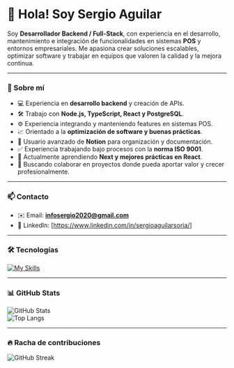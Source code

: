 # 👋 Hola! Soy Sergio Aguilar  

Soy **Desarrollador Backend / Full-Stack**, con experiencia en el desarrollo, mantenimiento e integración de funcionalidades en sistemas **POS** y entornos empresariales. Me apasiona crear soluciones escalables, optimizar software y trabajar en equipos que valoren la calidad y la mejora continua.  

---

### 🚀 Sobre mí  
- 💻 Experiencia en **desarrollo backend** y creación de APIs.  
- 🛠️ Trabajo con **Node.js, TypeScript, React y PostgreSQL**.  
- ⚙️ Experiencia integrando y manteniendo features en sistemas POS.  
- 📈 Orientado a la **optimización de software y buenas prácticas**.  
- 📒 Usuario avanzado de **Notion** para organización y documentación.  
- ✅ Experiencia trabajando bajo procesos con la **norma ISO 9001**.  
- 🌱 Actualmente aprendiendo **Next y mejores prácticas en React**.  
- 👯 Buscando colaborar en proyectos donde pueda aportar valor y crecer profesionalmente.  

---

### 📫 Contacto  
- ✉️ Email: **infosergio2020@gmail.com**  
- 💼 LinkedIn: [https://www.linkedin.com/in/sergioaguilarsoria/]  

---

### 🛠️ Tecnologías  
[![My Skills](https://skillicons.dev/icons?i=ts,js,nodejs,react,postgres,aws,git,linux,docker)](https://skillicons.dev)  

---

### 📊 GitHub Stats  
![GitHub Stats](https://github-readme-stats.vercel.app/api?username=infosergio2021&show_icons=true&theme=radical)  
![Top Langs](https://github-readme-stats.vercel.app/api/top-langs/?username=infosergio2021&layout=compact&theme=radical)  

---

### 🔥 Racha de contribuciones  
![GitHub Streak](https://streak-stats.demolab.com?user=infosergio2021&theme=radical)  
